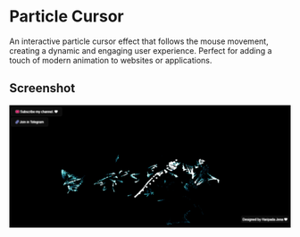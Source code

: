 # Particle Cursor

An interactive particle cursor effect that follows the mouse movement, creating a dynamic and engaging user experience. Perfect for adding a touch of modern animation to websites or applications.

## Screenshot

<img src="https://github.com/haripadajena/modern-html-ui-designs/blob/main/particle-cursor/Particle_Cursor.PNG" alt="Description" style="max-width: 100%; height: auto;"/>